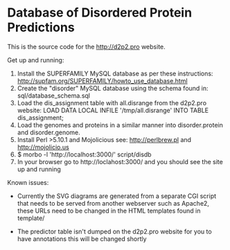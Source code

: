 Database of Disordered Protein Predictions
==========================================

This is the source code for the http://d2p2.pro website.

Get up and running:

1. Install the SUPERFAMILY MySQL database as per these instructions: http://supfam.org/SUPERFAMILY/howto_use_database.html
2. Create the "disorder" MySQL database using the schema found in: sql/database_schema.sql
3. Load the dis_assignment table with all.disrange from the d2p2.pro website: LOAD DATA LOCAL INFILE '/tmp/all.disrange' INTO TABLE dis_assignment;
4. Load the genomes and proteins in a similar manner into disorder.protein and disorder.genome.
2. Install Perl >5.10.1 and Mojolicious see: http://perlbrew.pl and http://mojolicio.us
3. $ morbo -l 'http://localhost:3000/' script/disdb
4. In your browser go to http://loclahost:3000/ and you should see the site up and running

Known issues:

* Currently the SVG diagrams are generated from a separate CGI script that needs to be served from another webserver such as Apache2, these URLs need to be changed in the HTML templates found in template/

* The predictor table isn't dumped on the d2p2.pro website for you to have annotations this will be changed shortly
